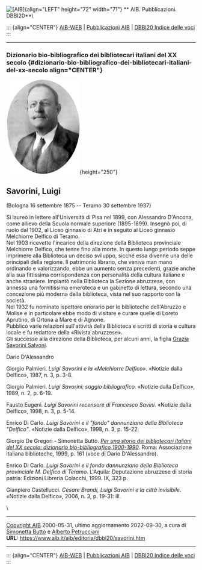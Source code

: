 ![\[AIB\]](/aib/wi/aibv72.gif){align="LEFT" height="72" width="71"}
** AIB. Pubblicazioni. DBBI20**\

::: {align="CENTER"}
[AIB-WEB](/) \| [Pubblicazioni AIB](/pubblicazioni/) \| [DBBI20 Indice
delle voci](dbbi20.htm)
:::

------------------------------------------------------------------------

### Dizionario bio-bibliografico dei bibliotecari italiani del XX secolo {#dizionario-bio-bibliografico-dei-bibliotecari-italiani-del-xx-secolo align="CENTER"}

![\[Ritratto\]](savorini.jpg){height="250"}

## Savorini, Luigi

(Bologna 16 settembre 1875 -- Teramo 30 settembre 1937)

Si laureò in lettere all\'Università di Pisa nel 1899, con Alessandro
D\'Ancona, come allievo della Scuola normale superiore (1895-1899).
Insegnò poi, di ruolo dal 1902, al Liceo ginnasio di Atri e in seguito
al Liceo ginnasio Melchiorre Delfico di Teramo.\
Nel 1903 ricevette l\'incarico della direzione della Biblioteca
provinciale Melchiorre Delfico, che tenne fino alla morte. In questo
lungo periodo seppe imprimere alla Biblioteca un deciso sviluppo, sicché
essa divenne una delle principali della regione. Il patrimonio librario,
che veniva man mano ordinando e valorizzando, ebbe un aumento senza
precedenti, grazie anche alla sua fittissima corrispondenza con
personalità della cultura italiane e anche straniere. Impiantò nella
Biblioteca la Sezione abruzzese, con annessa una fornitissima emeroteca
e un gabinetto di lettura, secondo una concezione più moderna della
biblioteca, vista nel suo rapporto con la società.\
Nel 1932 fu nominato ispettore onorario per le biblioteche dell\'Abruzzo
e Molise e in particolare ebbe modo di visitare e curare quelle di
Loreto Aprutino, di Ortona a Mare e di Agnone.\
Pubblicò varie relazioni sull\'attività della Biblioteca e scritti di
storia e cultura locale e fu redattore della «Rivista abruzzese».\
Gli successe alla direzione della Biblioteca, per alcuni anni, la figlia
[Grazia Savorini Salvoni](savorinis.htm).

Dario D\'Alessandro

Giorgio Palmieri. *Luigi Savorini e la «Melchiorre Delfico»*. «Notizie
dalla Delfico», 1987, n. 3, p. 3-8.

Giorgio Palmieri. *Luigi Savorini: saggio bibliografico*. «Notizie dalla
Delfico», 1989, n. 2, p. 6-19.

Fausto Eugeni. *Luigi Savorini recensore di Francesco Savini*. «Notizie
dalla Delfico», 1998, n. 3, p. 5-14.

Enrico Di Carlo. *Luigi Savorini e il \"fondo\" dannunziano della
Biblioteca \"Delfico\"*. «Notizie dalla Delfico», 1998, n. 3, p. 15-22.

Giorgio De Gregori - Simonetta Buttò. [*Per una storia dei bibliotecari
italiani del XX secolo: dizionario bio-bibliografico
1900-1990*](/aib/editoria/pub065.htm). Roma: Associazione italiana
biblioteche, 1999, p. 161 (voce di Dario D\'Alessandro).

Enrico Di Carlo. *Luigi Savorini e il fondo dannunziano della Biblioteca
provinciale M. Delfico di Teramo*. L\'Aquila: Deputazione abruzzese di
storia patria: Edizioni Libreria Colacchi, 1999. IX, 323 p.

Gianpiero Castellucci. *Cesare Brandi, Luigi Savorini e la città
invisibile*. «Notizie dalla Delfico», 2006, n. 3, p. 19-31: ill.

\

------------------------------------------------------------------------

[Copyright AIB](/su-questo-sito/dichiarazione-di-copyright-aib-web/)
2000-05-31, ultimo aggiornamento 2022-09-30, a cura di [Simonetta
Buttò](/aib/redazione3.htm) e [Alberto
Petrucciani](/su-questo-sito/redazione-aib-web/)\
**URL:** https://www.aib.it/aib/editoria/dbbi20/savorini.htm

------------------------------------------------------------------------

::: {align="CENTER"}
[AIB-WEB](/) \| [Pubblicazioni AIB](/pubblicazioni/) \| [DBBI20 Indice
delle voci](dbbi20.htm)
:::
